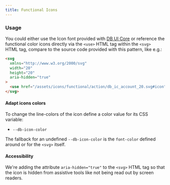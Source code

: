 ```yaml
---
title: Functional Icons
---
```


<!--
SPDX-FileCopyrightText: 2025 DB Systel GmbH

SPDX-License-Identifier: Apache-2.0
-->

### Usage

You could either use the Icon font provided with [DB UI Core](https://db-ui.github.io/core/?p=viewall-base-icons) or reference the functional color icons directly via the `<use>` HTML tag within the `<svg>` HTML tag, compare to the source code provided with this pattern, like e.g.:

```html
<svg
  xmlns="http://www.w3.org/2000/svg"
  width="20"
  height="20"
  aria-hidden="true"
>
  <use href="/assets/icons/functional/action/db_ic_account_20.svg#icon"></use>
</svg>
```

#### Adapt icons colors

To change the line-colors of the icon define a color value for its CSS variable:

- `--db-icon-color`

The fallback for an undefined `--db-icon-color` is the `font-color` defined around or for the `<svg>` itself.

#### Accessibility

We're adding the attribute `aria-hidden="true"` to the `<svg>` HTML tag so that the icon is hidden from assistive tools like not being read out by screen readers.
